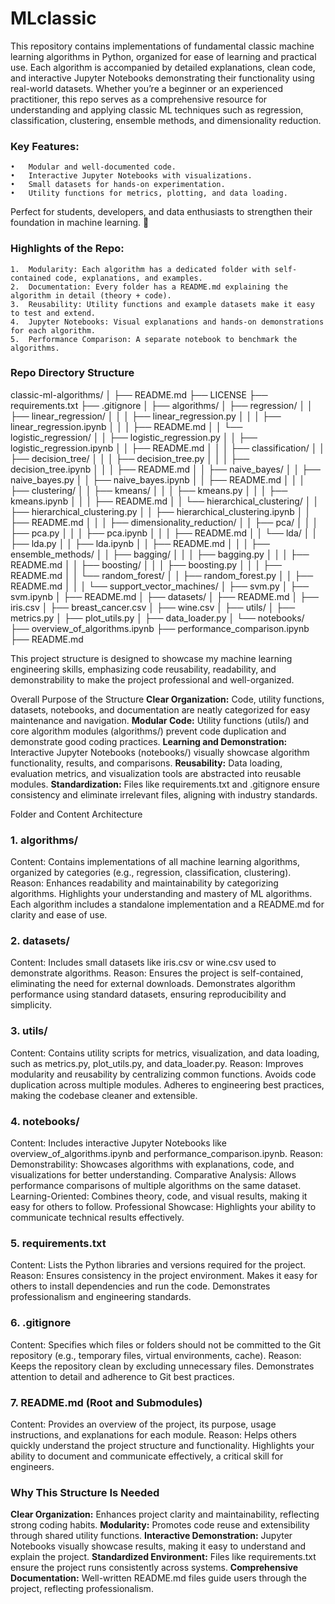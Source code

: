 # MLclassic

This repository contains implementations of fundamental classic machine learning algorithms in Python, organized for ease of learning and practical use. Each algorithm is accompanied by detailed explanations, clean code, and interactive Jupyter Notebooks demonstrating their functionality using real-world datasets. Whether you’re a beginner or an experienced practitioner, this repo serves as a comprehensive resource for understanding and applying classic ML techniques such as regression, classification, clustering, ensemble methods, and dimensionality reduction.

### Key Features:
	•	Modular and well-documented code.
	•	Interactive Jupyter Notebooks with visualizations.
	•	Small datasets for hands-on experimentation.
	•	Utility functions for metrics, plotting, and data loading.

Perfect for students, developers, and data enthusiasts to strengthen their foundation in machine learning. 🚀


### Highlights of the Repo:
	1.	Modularity: Each algorithm has a dedicated folder with self-contained code, explanations, and examples.
	2.	Documentation: Every folder has a README.md explaining the algorithm in detail (theory + code).
	3.	Reusability: Utility functions and example datasets make it easy to test and extend.
	4.	Jupyter Notebooks: Visual explanations and hands-on demonstrations for each algorithm.
	5.	Performance Comparison: A separate notebook to benchmark the algorithms.


 ### Repo Directory Structure

 classic-ml-algorithms/
│
├── README.md
├── LICENSE
├── requirements.txt
├── .gitignore
│
├── algorithms/
│   ├── regression/
│   │   ├── linear_regression/
│   │   │   ├── linear_regression.py
│   │   │   ├── linear_regression.ipynb
│   │   │   ├── README.md
│   │   └── logistic_regression/
│   │       ├── logistic_regression.py
│   │       ├── logistic_regression.ipynb
│   │       ├── README.md
│   │
│   ├── classification/
│   │   ├── decision_tree/
│   │   │   ├── decision_tree.py
│   │   │   ├── decision_tree.ipynb
│   │   │   ├── README.md
│   │   ├── naive_bayes/
│   │       ├── naive_bayes.py
│   │       ├── naive_bayes.ipynb
│   │       ├── README.md
│   │
│   ├── clustering/
│   │   ├── kmeans/
│   │   │   ├── kmeans.py
│   │   │   ├── kmeans.ipynb
│   │   │   ├── README.md
│   │   └── hierarchical_clustering/
│   │       ├── hierarchical_clustering.py
│   │       ├── hierarchical_clustering.ipynb
│   │       ├── README.md
│   │
│   ├── dimensionality_reduction/
│   │   ├── pca/
│   │   │   ├── pca.py
│   │   │   ├── pca.ipynb
│   │   │   ├── README.md
│   │   └── lda/
│   │       ├── lda.py
│   │       ├── lda.ipynb
│   │       ├── README.md
│   │
│   ├── ensemble_methods/
│   │   ├── bagging/
│   │   │   ├── bagging.py
│   │   │   ├── README.md
│   │   ├── boosting/
│   │   │   ├── boosting.py
│   │   │   ├── README.md
│   │   └── random_forest/
│   │       ├── random_forest.py
│   │       ├── README.md
│   │
│   └── support_vector_machines/
│       ├── svm.py
│       ├── svm.ipynb
│       ├── README.md
│
├── datasets/
│   ├── README.md
│   ├── iris.csv
│   ├── breast_cancer.csv
│   ├── wine.csv
│
├── utils/
│   ├── metrics.py
│   ├── plot_utils.py
│   ├── data_loader.py
│
└── notebooks/
    ├── overview_of_algorithms.ipynb
    ├── performance_comparison.ipynb
    ├── README.md





This project structure is designed to showcase my machine learning engineering skills, emphasizing code reusability, readability, and demonstrability to make the project professional and well-organized.

Overall Purpose of the Structure
**Clear Organization:** Code, utility functions, datasets, notebooks, and documentation are neatly categorized for easy maintenance and navigation.
**Modular Code:** Utility functions (utils/) and core algorithm modules (algorithms/) prevent code duplication and demonstrate good coding practices.
**Learning and Demonstration:** Interactive Jupyter Notebooks (notebooks/) visually showcase algorithm functionality, results, and comparisons.
**Reusability:** Data loading, evaluation metrics, and visualization tools are abstracted into reusable modules.
**Standardization:** Files like requirements.txt and .gitignore ensure consistency and eliminate irrelevant files, aligning with industry standards.

Folder and Content Architecture
### 1. algorithms/
Content: Contains implementations of all machine learning algorithms, organized by categories (e.g., regression, classification, clustering).
Reason:
Enhances readability and maintainability by categorizing algorithms.
Highlights your understanding and mastery of ML algorithms.
Each algorithm includes a standalone implementation and a README.md for clarity and ease of use.
### 2. datasets/
Content: Includes small datasets like iris.csv or wine.csv used to demonstrate algorithms.
Reason:
Ensures the project is self-contained, eliminating the need for external downloads.
Demonstrates algorithm performance using standard datasets, ensuring reproducibility and simplicity.
### 3. utils/
Content: Contains utility scripts for metrics, visualization, and data loading, such as metrics.py, plot_utils.py, and data_loader.py.
Reason:
Improves modularity and reusability by centralizing common functions.
Avoids code duplication across multiple modules.
Adheres to engineering best practices, making the codebase cleaner and extensible.
### 4. notebooks/
Content: Includes interactive Jupyter Notebooks like overview_of_algorithms.ipynb and performance_comparison.ipynb.
Reason:
Demonstrability: Showcases algorithms with explanations, code, and visualizations for better understanding.
Comparative Analysis: Allows performance comparisons of multiple algorithms on the same dataset.
Learning-Oriented: Combines theory, code, and visual results, making it easy for others to follow.
Professional Showcase: Highlights your ability to communicate technical results effectively.
### 5. requirements.txt
Content: Lists the Python libraries and versions required for the project.
Reason:
Ensures consistency in the project environment.
Makes it easy for others to install dependencies and run the code.
Demonstrates professionalism and engineering standards.
### 6. .gitignore
Content: Specifies which files or folders should not be committed to the Git repository (e.g., temporary files, virtual environments, cache).
Reason:
Keeps the repository clean by excluding unnecessary files.
Demonstrates attention to detail and adherence to Git best practices.
### 7. README.md (Root and Submodules)
Content: Provides an overview of the project, its purpose, usage instructions, and explanations for each module.
Reason:
Helps others quickly understand the project structure and functionality.
Highlights your ability to document and communicate effectively, a critical skill for engineers.


### Why This Structure Is Needed
**Clear Organization:** Enhances project clarity and maintainability, reflecting strong coding habits.
**Modularity:** Promotes code reuse and extensibility through shared utility functions.
**Interactive Demonstration:** Jupyter Notebooks visually showcase results, making it easy to understand and explain the project.
**Standardized Environment:** Files like requirements.txt ensure the project runs consistently across systems.
**Comprehensive Documentation:** Well-written README.md files guide users through the project, reflecting professionalism.